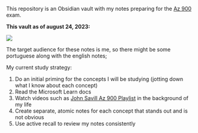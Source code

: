 This repository is an Obsidian vault with my notes preparing for the [Az 900](Az%20900.md) exam.

**This vault as of august 24, 2023:**

![](Pasted%20image%2020230824212748.png)

The target audience for these notes is me, so there might be some portuguese along with the english notes;

My current study strategy:
1. Do an initial priming for the concepts I will be studying (jotting down what I know about each concept)
1. Read the Microsoft Learn docs
1. Watch videos such as [John Savill Az 900 Playlist](John%20Savill%20Az%20900%20Playlist.md) in the background of my life
1. Create separate, atomic notes for each concept that stands out and is not obvious
1. Use active recall to review my notes consistently
